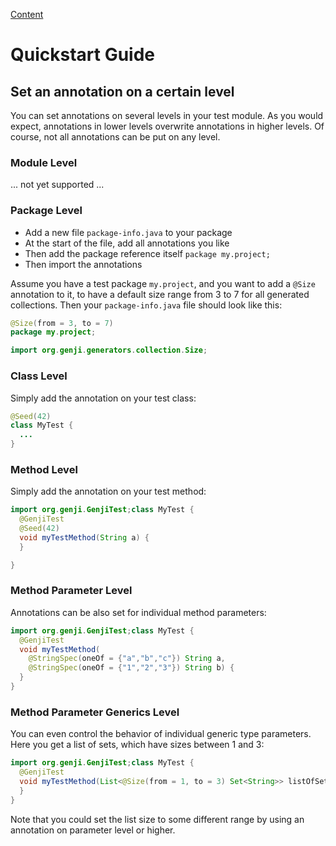 [Content](./CONTENT.md)

# Quickstart Guide


## Set an annotation on a certain level

You can set annotations on several levels in your test module. As you would expect, annotations in lower levels 
overwrite annotations in higher levels. Of course, not all annotations can be put on any level. 

### Module Level

... not yet supported ...

### Package Level

* Add a new file `package-info.java` to your package
* At the start of the file, add all annotations you like
* Then add the package reference itself `package my.project;`
* Then import the annotations

Assume you have a test package `my.project`, and you want to add a `@Size` annotation to it, 
to have a default size range from 3 to 7 for all generated collections. 
Then your `package-info.java` file should look like this:

```java
@Size(from = 3, to = 7)
package my.project;

import org.genji.generators.collection.Size;
```
  
### Class Level

Simply add the annotation on your test class:

```java
@Seed(42)
class MyTest {
  ...
}
```

### Method Level
Simply add the annotation on your test method:

```java
import org.genji.GenjiTest;class MyTest {
  @GenjiTest
  @Seed(42)
  void myTestMethod(String a) {
  }

}
```

### Method Parameter Level
Annotations can be also set for individual method parameters:

```java
import org.genji.GenjiTest;class MyTest {
  @GenjiTest
  void myTestMethod(
    @StringSpec(oneOf = {"a","b","c"}) String a, 
    @StringSpec(oneOf = {"1","2","3"}) String b) {
  }
}
```

### Method Parameter Generics Level
You can even control the behavior of individual generic type parameters. Here you get a list of sets, which have sizes between 1 and 3: 
```java
import org.genji.GenjiTest;class MyTest {
  @GenjiTest
  void myTestMethod(List<@Size(from = 1, to = 3) Set<String>> listOfSetsOfStrings) {
  }
}
```
Note that you could set the list size to some different range by using an annotation on parameter level or higher.